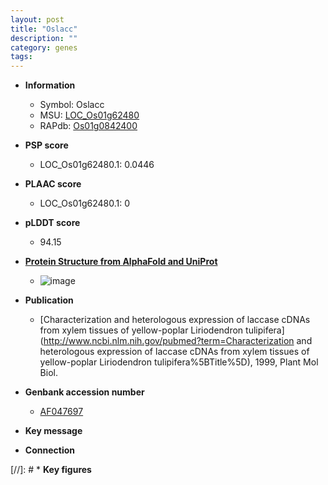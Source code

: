 ```yaml
---
layout: post
title: "Oslacc"
description: ""
category: genes
tags: 
---
```


* **Information**  
    + Symbol: Oslacc  
    + MSU: [LOC_Os01g62480](http://rice.plantbiology.msu.edu/cgi-bin/ORF_infopage.cgi?orf=LOC_Os01g62480)  
    + RAPdb: [Os01g0842400](http://rapdb.dna.affrc.go.jp/viewer/gbrowse_details/irgsp1?name=Os01g0842400)  

* **PSP score**  
    + LOC_Os01g62480.1: 0.0446 

* **PLAAC score**  
    + LOC_Os01g62480.1: 0 

* **pLDDT score**
    + 94.15

* **[Protein Structure from AlphaFold and UniProt](https://www.uniprot.org/uniprotkb/Q5N9X2/entry#structure)**
    + ![image](https://ricepsp.github.io/images/Q5/AF-Q5N9X2-F1.png)

* **Publication**  
    + [Characterization and heterologous expression of laccase cDNAs from xylem tissues of yellow-poplar Liriodendron tulipifera](http://www.ncbi.nlm.nih.gov/pubmed?term=Characterization and heterologous expression of laccase cDNAs from xylem tissues of yellow-poplar Liriodendron tulipifera%5BTitle%5D), 1999, Plant Mol Biol.

* **Genbank accession number**  
    + [AF047697](http://www.ncbi.nlm.nih.gov/nuccore/AF047697)

* **Key message**  

* **Connection**  

[//]: # * **Key figures**  


